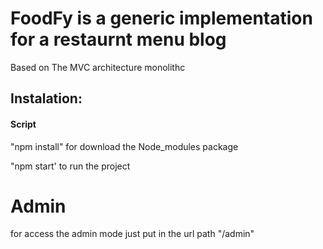 # FoodFy is a generic implementation for a restaurnt menu blog

Based on The MVC architecture monolithc

## Instalation:

#### Script

"npm install" for download the Node_modules package

"npm start' to run the project

# Admin

for access the admin mode just put in the url path "/admin"
